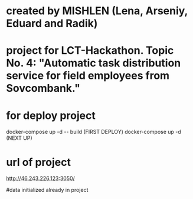 # created by MISHLEN (Lena, Arseniy, Eduard and Radik)
# project for LCT-Hackathon. Topic No. 4: "Automatic task distribution service for field employees from Sovcombank." 

# for deploy project
docker-compose up -d -- build     (FIRST DEPLOY)
docker-compose up -d              (NEXT UP)

# url of project 
http://46.243.226.123:3050/

#data initialized already in project
